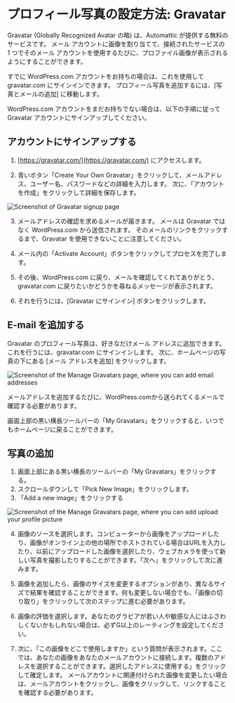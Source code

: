 
# プロフィール写真の設定方法: Gravatar

Gravatar (Globally Recognized Avatar の略) は、Automattic が提供する無料のサービスです。 メール アカウントに画像を割り当てて、接続されたサービスの 1 つでそのメール アカウントを使用するたびに、プロファイル画像が表示されるようにすることができます。

すでに WordPress.com アカウントをお持ちの場合は、これを使用して gravatar.com にサインインできます。 プロフィール写真を追加するには、[写真とメールの追加] に移動します。

WordPress.com アカウントをまだお持ちでない場合は、以下の手順に従って Gravatar アカウントにサインアップしてください。

## アカウントにサインアップする

1.  [https://gravatar.com/](https://gravatar.com/) にアクセスします。
    
2.  青いボタン「Create Your Own Gravatar」をクリックして、メールアドレス、ユーザー名、パスワードなどの詳細を入力します。 次に、「アカウントを作成」をクリックして詳細を保存します。
    
![Screenshot of Gravatar signup page](https://github.com/WordPress/contributor-day-handbook/blob/master/images/Gravatar%20Sign%20Up%20-%20Create%20WPcom%20Account_EN.png)

3. メールアドレスの確認を求めるメールが届きます。 メールは Gravatar ではなく WordPress.com から送信されます。 そのメールのリンクをクリックするまで、Gravatar を使用できないことに注意してください。
    
4.  メール内の「Activate Account」ボタンをクリックしてプロセスを完了します。
    
5.  その後、WordPress.com に戻り、メールを確認してくれてありがとう、gravatar.com に戻りたいかどうかを尋ねるメッセージが表示されます。
    
6.  それを行うには、[Gravatar にサインイン] ボタンをクリックします。
    

## E-mail を追加する

Gravatar のプロフィール写真は、好きなだけメール アドレスに追加できます。 これを行うには、gravatar.com にサインインします。 次に、ホームページの写真の下にある [メール アドレスを追加] をクリックします。

![Screenshot of the Manage Gravatars page, where you can add email addresses](https://github.com/WordPress/contributor-day-handbook/blob/master/images/Gravatar%20-%20Add%20Email%20Address%20en.png)

メールアドレスを追加するたびに、WordPress.comから送られてくるメールで確認する必要があります。

画面上部の黒い横長ツールバーの「My Gravatars」をクリックすると、いつでもホームページに戻ることができます。


## 写真の追加

1. 画面上部にある黒い横長のツールバーの「My Gravatars」をクリックする。
2. スクロールダウンして「Pick New Image」をクリックします。
3. 「Add a new image」をクリックする
    
![Screenshot of the Manage Gravatars page, where you can add upload your profile picture](https://github.com/WordPress/contributor-day-handbook/blob/master/images/Gravatar%20-%20Add%20New%20Image_en.png) 

4. 画像のソースを選択します。コンピューターから画像をアップロードしたり、画像がオンライン上の他の場所でホストされている場合はURLを入力したり、以前にアップロードした画像を選択したり、ウェブカメラを使って新しい写真を撮影したりすることができます。「次へ」をクリックして次に進みます。
    
5.  画像を追加したら、画像のサイズを変更するオプションがあり、異なるサイズで結果を確認することができます。何も変更しない場合でも、「画像の切り取り」をクリックして次のステップに進む必要があります。
    
6.  画像の評価を選択します。あなたのグラビアが若い人や敏感な人にはふさわしくないかもしれない場合は、必ずG以上のレーティングを設定してください。
    
7.  次に、「この画像をどこで使用しますか」という質問が表示されます。ここでは、あなたの画像をあなたのメールアカウントに接続します。複数のアドレスを選択することができます。選択したアドレスに使用する」をクリックして確定します。
メールアカウントに関連付けられた画像を変更したい場合は、メールアカウントをクリックし、画像をクリックして、リンクすることを確認する必要があります。
